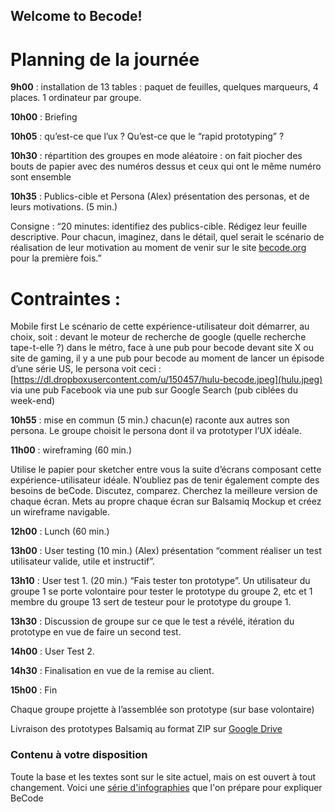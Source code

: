 ## Welcome to Becode!

# Planning de la journée

**9h00** : installation de 13 tables : paquet de feuilles, quelques marqueurs, 4 places. 1 ordinateur par groupe.

**10h00** : Briefing

**10h05** : qu’est-ce que l’ux ? Qu’est-ce que le “rapid prototyping” ?

**10h30** : répartition des groupes
en mode aléatoire : on fait piocher des bouts de papier avec des numéros dessus et ceux qui ont le même numéro sont ensemble 

**10h35** : Publics-cible et Persona
(Alex) présentation des personas, et de leurs motivations. (5 min.)

Consigne : “20 minutes: identifiez des publics-cible. Rédigez leur feuille descriptive.
Pour chacun,  imaginez, dans le détail, quel serait le scénario de réalisation de leur motivation au moment de venir sur le site [becode.org](http://www.becode.org/) pour la première fois.”
 
# Contraintes :
Mobile first
Le scénario de cette expérience-utilisateur doit démarrer, au choix, soit :
devant le moteur de recherche de google (quelle recherche tape-t-elle ?)
dans le métro, face à une pub pour becode
devant site X ou site de gaming, il y a une pub pour becode
au moment de lancer un épisode d’une série US, le persona voit ceci : [https://dl.dropboxusercontent.com/u/150457/hulu-becode.jpeg](hulu.jpeg)
via une pub Facebook
via une pub sur Google Search (pub ciblées du week-end)

**10h55** : mise en commun (5 min.)
chacun(e) raconte aux autres son persona.
Le groupe choisit le persona dont il va prototyper l’UX idéale.

**11h00** : wireframing (60 min.)

Utilise le papier pour sketcher entre vous la suite d’écrans composant cette expérience-utilisateur idéale. N’oubliez pas de tenir également compte des besoins de beCode. Discutez, comparez. Cherchez la meilleure version de chaque écran. 
Mets au propre chaque écran sur Balsamiq Mockup et créez un wireframe navigable.

**12h00** : Lunch (60 min.)

**13h00** : User testing (10 min.)
(Alex) présentation “comment réaliser un test utilisateur valide, utile et instructif”.

**13h10** : User test 1.  (20 min.)
“Fais tester ton prototype”.
Un utilisateur du groupe 1 se porte volontaire pour tester le prototype du groupe 2, etc et 1 membre du groupe 13 sert de testeur pour le prototype du groupe 1.

**13h30** : Discussion de groupe sur ce que le test a révélé, itération du prototype en vue de faire un second test.

**14h00** : User Test 2.

**14h30** : Finalisation en vue de la remise au client.

**15h00** : Fin

Chaque groupe projette à l’assemblée son prototype (sur base volontaire)

Livraison des prototypes Balsamiq au format ZIP sur [Google Drive](https://drive.google.com/drive/folders/0B95kMq28iSwCOXlaUVBwdDJ5aWc?usp=sharing)


### Contenu à votre disposition
Toute la base et les textes sont sur le site actuel, mais on est ouvert à tout changement.
Voici une [série d'infographies](https://drive.google.com/drive/folders/0B95kMq28iSwCdTVkLUtRV05HTXM?usp=sharing) que l'on prépare pour expliquer BeCode



